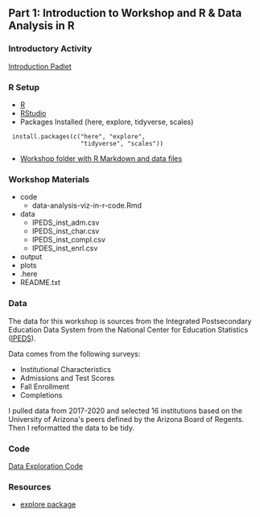 ## Part 1: Introduction to Workshop and R & Data Analysis in R 

### Introductory Activity

[Introduction Padlet](https://padlet.com/jschilling_ccs/air_R_intro)


### R Setup
- [R](https://www.r-project.org/)
- [RStudio](https://www.rstudio.com/)
- Packages Installed (here, explore, tidyverse, scales)
 ```
  install.packages(c("here", "explore", 
                     "tidyverse", "scales"))
 ```
- [Workshop folder with R Markdown and data files](https://github.com/jennschilling/data-analysis-viz-in-R-materials)

### Workshop Materials
- code
  - data-analysis-viz-in-r-code.Rmd
- data
  - IPEDS_inst_adm.csv
  - IPEDS_inst_char.csv
  - IPEDS_inst_compl.csv
  - IPDES_inst_enrl.csv
- output
- plots
- .here
- README.txt

### Data
The data for this workshop is sources from the Integrated Postsecondary Education Data System from the National Center for Education Statistics ([IPEDS](https://nces.ed.gov/ipeds/use-the-data)).

Data comes from the following surveys:
- Institutional Characteristics
- Admissions and Test Scores
- Fall Enrollment
- Completions

I pulled data from 2017-2020 and selected 16 institutions based on the University of Arizona's peers defined by the Arizona Board of Regents. Then I reformatted the data to be tidy. 

### Code

[Data Exploration Code](https://jennschilling.me/data-analysis-viz-in-R/workshop-code.html#Data_Exploration)

### Resources

- [explore package](https://github.com/rolkra/explore)
